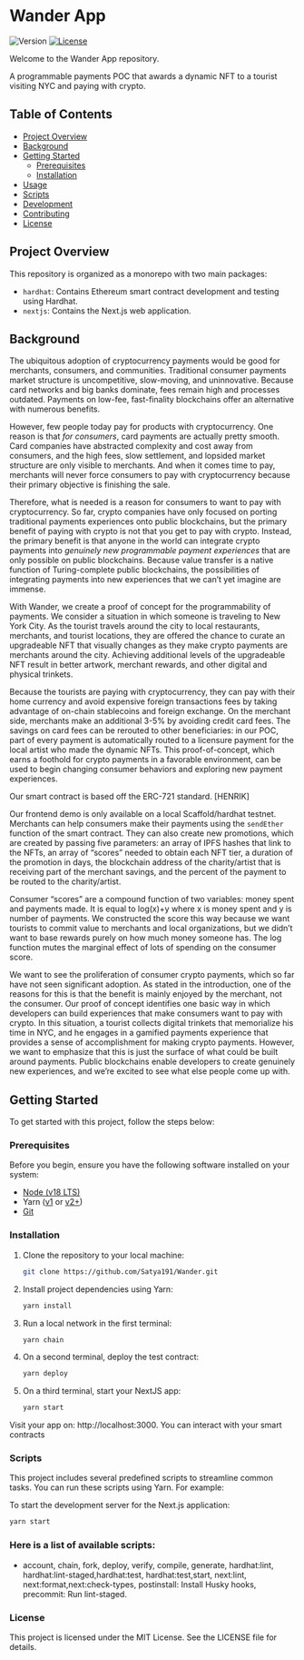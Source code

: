 # Wander App

![Version](https://img.shields.io/badge/version-0.0.1-blue.svg)
[![License](https://img.shields.io/badge/license-MIT-green.svg)](LICENSE)

Welcome to the Wander App repository. 

A programmable payments POC that awards a dynamic NFT to a tourist visiting NYC and paying with crypto.

## Table of Contents

- [Project Overview](#project-overview)
- [Background](#background) 
- [Getting Started](#getting-started)
  - [Prerequisites](#prerequisites)
  - [Installation](#installation)
- [Usage](#usage)
- [Scripts](#scripts)
- [Development](#development)
- [Contributing](#contributing)
- [License](#license)

## Project Overview

This repository is organized as a monorepo with two main packages:

- `hardhat`: Contains Ethereum smart contract development and testing using Hardhat.
- `nextjs`: Contains the Next.js web application.

## Background 

The ubiquitous adoption of cryptocurrency payments would be good for merchants, consumers, and communities. Traditional consumer payments market structure is uncompetitive, slow-moving, and uninnovative. Because card networks and big banks dominate, fees remain high and processes outdated. Payments on low-fee, fast-finality blockchains offer an alternative with numerous benefits.

However, few people today pay for products with cryptocurrency. One reason is that *for consumers*, card payments are actually pretty smooth. Card companies have abstracted complexity and cost away from consumers, and the high fees, slow settlement, and lopsided market structure are only visible to merchants. And when it comes time to pay, merchants will never force consumers to pay with cryptocurrency because their primary objective is finishing the sale. 

Therefore, what is needed is a reason for consumers to want to pay with cryptocurrency. So far, crypto companies have only focused on porting traditional payments experiences onto public blockchains, but the primary benefit of paying with crypto is not that you get to pay with crypto. Instead, the primary benefit is that anyone in the world can integrate crypto payments into *genuinely new programmable payment experiences* that are only possible on public blockchains. Because value transfer is a native function of Turing-complete public blockchains, the possibilities of integrating payments into new experiences that we can’t yet imagine are immense.

With Wander, we create a proof of concept for the programmability of payments. We consider a situation in which someone is traveling to New York City. As the tourist travels around the city to local restaurants, merchants, and tourist locations, they are offered the chance to curate an upgradeable NFT that visually changes as they make crypto payments are merchants around the city. Achieving additional levels of the upgradeable NFT result in better artwork, merchant rewards, and other digital and physical trinkets.

Because the tourists are paying with cryptocurrency, they can pay with their home currency and avoid expensive foreign transactions fees by taking advantage of on-chain stablecoins and foreign exchange. On the merchant side, merchants make an additional 3-5% by avoiding credit card fees. The savings on card fees can be rerouted to other beneficiaries: in our POC, part of every payment is automatically routed to a licensure payment for the local artist who made the dynamic NFTs. This proof-of-concept, which earns a foothold for crypto payments in a favorable environment, can be used to begin changing consumer behaviors and exploring new payment experiences.

Our smart contract is based off the ERC-721 standard. [HENRIK]

Our frontend demo is only available on a local Scaffold/hardhat testnet. Merchants can help consumers make their payments using the `sendEther` function of the smart contract. They can also create new promotions, which are created by passing five parameters: an array of IPFS hashes that link to the NFTs, an array of “scores” needed to obtain each NFT tier, a duration of the promotion in days, the blockchain address of the charity/artist that is receiving part of the merchant savings, and the percent of the payment to be routed to the charity/artist.

Consumer “scores” are a compound function of two variables: money spent and payments made. It is equal to log(x)+y where x is money spent and y is number of payments. We constructed the score this way because we want tourists to commit value to merchants and local organizations, but we didn’t want to base rewards purely on how much money someone has. The log function mutes the marginal effect of lots of spending on the consumer score.

We want to see the proliferation of consumer crypto payments, which so far have not seen significant adoption. As stated in the introduction, one of the reasons for this is that the benefit is mainly enjoyed by the merchant, not the consumer. Our proof of concept identifies one basic way in which developers can build experiences that make consumers want to pay with crypto. In this situation, a tourist collects digital trinkets that memorialize his time in NYC, and he engages in a gamified payments experience that provides a sense of accomplishment for making crypto payments. However, we want to emphasize that this is just the surface of what could be built around payments. Public blockchains enable developers to create genuinely new experiences, and we’re excited to see what else people come up with.

## Getting Started

To get started with this project, follow the steps below:

### Prerequisites

Before you begin, ensure you have the following software installed on your system:

- [Node (v18 LTS)](https://nodejs.org/en/download/)
- Yarn ([v1](https://classic.yarnpkg.com/en/docs/install/) or [v2+](https://yarnpkg.com/getting-started/install))
- [Git](https://git-scm.com/downloads)
### Installation

1. Clone the repository to your local machine:

   ```bash
   git clone https://github.com/Satya191/Wander.git

2. Install project dependencies using Yarn:

    ```bash
    yarn install
3. Run a local network in the first terminal:
    ```bash
    yarn chain
4. On a second terminal, deploy the test contract:
    ```bash
    yarn deploy
5. On a third terminal, start your NextJS app:
    ```bash
    yarn start
Visit your app on: http://localhost:3000. You can interact with your smart contracts 

### Scripts
This project includes several predefined scripts to streamline common tasks. You can run these scripts using Yarn. For example:

To start the development server for the Next.js application:

```bash
yarn start
``````
### Here is a list of available scripts:

- account, chain, fork, deploy, verify, compile, generate, hardhat:lint, hardhat:lint-staged,hardhat:test, hardhat:test,start, next:lint, next:format,next:check-types, postinstall: Install Husky hooks, precommit: Run lint-staged.

### License
This project is licensed under the MIT License. See the LICENSE file for details.
